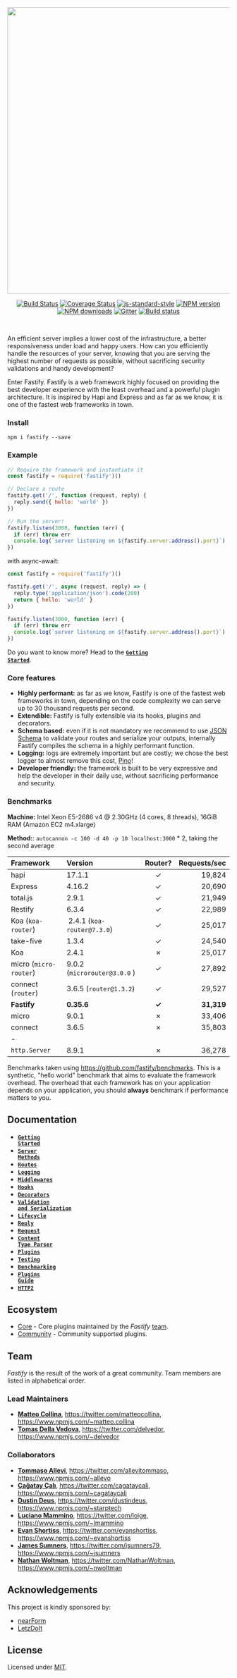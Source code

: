 <div align="center">
<img src="https://github.com/fastify/graphics/raw/master/full-logo.png" width="650" height="auto"/>
</div>

<div align="center">

[![Build Status](https://travis-ci.org/fastify/fastify.svg?branch=master)](https://travis-ci.org/fastify/fastify)
[![Coverage Status](https://coveralls.io/repos/github/fastify/fastify/badge.svg?branch=master)](https://coveralls.io/github/fastify/fastify?branch=master)
[![js-standard-style](https://img.shields.io/badge/code%20style-standard-brightgreen.svg?style=flat)](http://standardjs.com/)
[![NPM version](https://img.shields.io/npm/v/fastify.svg?style=flat)](https://www.npmjs.com/package/fastify)
[![NPM downloads](https://img.shields.io/npm/dm/fastify.svg?style=flat)](https://www.npmjs.com/package/fastify) [![Gitter](https://badges.gitter.im/gitterHQ/gitter.svg)](https://gitter.im/fastify)
[![Build status](https://ci.appveyor.com/api/projects/status/xduljw5nsu1ya72x/branch/master?svg=true)](https://ci.appveyor.com/project/mcollina/fastify/branch/master)
</div>
<br />

An efficient server implies a lower cost of the infrastructure, a better responsiveness under load and happy users.
How can you efficiently handle the resources of your server, knowing that you are serving the highest number of requests as possible, without sacrificing security validations and handy development?

Enter Fastify. Fastify is a web framework highly focused on providing the best developer experience with the least overhead and a powerful plugin architecture. It is inspired by Hapi and Express and as far as we know, it is one of the fastest web frameworks in town.

### Install

```
npm i fastify --save
```

### Example

```js
// Require the framework and instantiate it
const fastify = require('fastify')()

// Declare a route
fastify.get('/', function (request, reply) {
  reply.send({ hello: 'world' })
})

// Run the server!
fastify.listen(3000, function (err) {
  if (err) throw err
  console.log(`server listening on ${fastify.server.address().port}`)
})
```

with async-await:

```js
const fastify = require('fastify')()

fastify.get('/', async (request, reply) => {
  reply.type('application/json').code(200)
  return { hello: 'world' }
})

fastify.listen(3000, function (err) {
  if (err) throw err
  console.log(`server listening on ${fastify.server.address().port}`)
})
```

Do you want to know more? Head to the <a href="https://github.com/fastify/fastify/blob/master/docs/Getting-Started.md"><code><b>Getting Started</b></code></a>.

### Core features

- **Highly performant:** as far as we know, Fastify is one of the fastest web frameworks in town, depending on the code complexity we can serve up to 30 thousand requests per second.
- **Extendible:** Fastify is fully extensible via its hooks, plugins and decorators.
- **Schema based:** even if it is not mandatory we recommend to use [JSON Schema](http://json-schema.org/) to validate your routes and serialize your outputs, internally Fastify compiles the schema in a highly performant function.
- **Logging:** logs are extremely important but are costly; we chose the best logger to almost remove this cost, [Pino](https://github.com/pinojs/pino)!
- **Developer friendly:** the framework is built to be very expressive and help the developer in their daily use, without sacrificing performance and security.

### Benchmarks

__Machine:__ Intel Xeon E5-2686 v4 @ 2.30GHz (4 cores, 8 threads), 16GiB RAM (Amazon EC2 m4.xlarge)

__Method:__: `autocannon -c 100 -d 40 -p 10 localhost:3000` * 2, taking the second average

| Framework          | Version                    | Router?      |  Requests/sec |
| :----------------- | :------------------------- | :----------: | ------------: |
| hapi               | 17.1.1                     | &#10003;     | 19,824        |
| Express            | 4.16.2                     | &#10003;     | 20,690        |
| total.js           | 2.9.1                      | &#10003;     | 21,949        |
| Restify            | 6.3.4                      | &#10003;     | 22,989        |
| Koa (`koa-router`) | 2.4.1 (`koa-router@7.3.0`) | &#10003;     | 25,017        |
| take-five          | 1.3.4                      | &#10003;     | 24,540        |
| Koa                | 2.4.1                      | &#10007;     | 25,017        |
| micro (`micro-router`) | 9.0.2 (`microrouter@3.0.0` ) | &#10003; | 27,892      |
| connect (`router`) | 3.6.5 (`router@1.3.2`)     | &#10003;     | 29,527        |
| **Fastify**        | **0.35.6**                 | **&#10003;** | **31,319**    |
| micro              | 9.0.1                      | &#10007;     | 33,406        |
| connect            | 3.6.5                      | &#10007;     | 35,803        |
| -                  |                            |              |               |
| `http.Server`      | 8.9.1                      | &#10007;     | 36,278        |

Benchmarks taken using https://github.com/fastify/benchmarks. This is a
synthetic, "hello world" benchmark that aims to evaluate the framework
overhead. The overhead that each framework has on your application
depends on your application, you should __always__ benchmark if performance
matters to you.

## Documentation
* <a href="https://github.com/fastify/fastify/blob/master/docs/Getting-Started.md"><code><b>Getting Started</b></code></a>
* <a href="https://github.com/fastify/fastify/blob/master/docs/Server-Methods.md"><code><b>Server Methods</b></code></a>
* <a href="https://github.com/fastify/fastify/blob/master/docs/Routes.md"><code><b>Routes</b></code></a>
* <a href="https://github.com/fastify/fastify/blob/master/docs/Logging.md"><code><b>Logging</b></code></a>
* <a href="https://github.com/fastify/fastify/blob/master/docs/Middlewares.md"><code><b>Middlewares</b></code></a>
* <a href="https://github.com/fastify/fastify/blob/master/docs/Hooks.md"><code><b>Hooks</b></code></a>
* <a href="https://github.com/fastify/fastify/blob/master/docs/Decorators.md"><code><b>Decorators</b></code></a>
* <a href="https://github.com/fastify/fastify/blob/master/docs/Validation-and-Serialization.md"><code><b>Validation and Serialization</b></code></a>
* <a href="https://github.com/fastify/fastify/blob/master/docs/Lifecycle.md"><code><b>Lifecycle</b></code></a>
* <a href="https://github.com/fastify/fastify/blob/master/docs/Reply.md"><code><b>Reply</b></code></a>
* <a href="https://github.com/fastify/fastify/blob/master/docs/Request.md"><code><b>Request</b></code></a>
* <a href="https://github.com/fastify/fastify/blob/master/docs/ContentTypeParser.md"><code><b>Content Type Parser</b></code></a>
* <a href="https://github.com/fastify/fastify/blob/master/docs/Plugins.md"><code><b>Plugins</b></code></a>
* <a href="https://github.com/fastify/fastify/blob/master/docs/Testing.md"><code><b>Testing</b></code></a>
* <a href="https://github.com/fastify/fastify/blob/master/docs/Benchmarking.md"><code><b>Benchmarking</b></code></a>
* <a href="https://github.com/fastify/fastify/blob/master/docs/Plugins-Guide.md"><code><b>Plugins Guide</b></code></a>
* <a href="https://github.com/fastify/fastify/blob/master/docs/HTTP2.md"><code><b>HTTP2</b></code></a>

## Ecosystem
- [Core](https://github.com/fastify/fastify/blob/master/docs/Ecosystem.md#core) - Core plugins maintained by the _Fastify_ [team](#team).
- [Community](https://github.com/fastify/fastify/blob/master/docs/Ecosystem.md#community) - Community supported plugins.

## Team

_Fastify_ is the result of the work of a great community.
Team members are listed in alphabetical order.

### Lead Maintainers

* [__Matteo Collina__](https://github.com/mcollina), <https://twitter.com/matteocollina>, <https://www.npmjs.com/~matteo.collina>
* [__Tomas Della Vedova__](https://github.com/delvedor), <https://twitter.com/delvedor>, <https://www.npmjs.com/~delvedor>

### Collaborators

* [__Tommaso Allevi__](https://github.com/allevo), <https://twitter.com/allevitommaso>, <https://www.npmjs.com/~allevo>
* [__Çağatay Çalı__](https://github.com/cagataycali), <https://twitter.com/cagataycali>, <https://www.npmjs.com/~cagataycali>
* [__Dustin Deus__](https://github.com/StarpTech), <https://twitter.com/dustindeus>, <https://www.npmjs.com/~starptech>
* [__Luciano Mammino__](https://github.com/lmammino), <https://twitter.com/loige>, <https://www.npmjs.com/~lmammino>
* [__Evan Shortiss__](https://github.com/evanshortiss), <https://twitter.com/evanshortiss>, <https://www.npmjs.com/~evanshortiss>
* [__James Sumners__](https://github.com/jsumners), <https://twitter.com/jsumners79>, <https://www.npmjs.com/~jsumners>
* [__Nathan Woltman__](https://github.com/nwoltman), <https://twitter.com/NathanWoltman>, <https://www.npmjs.com/~nwoltman>

## Acknowledgements

This project is kindly sponsored by:
- [nearForm](http://nearform.com)
- [LetzDoIt](http://www.letzdoitapp.com/)

## License

Licensed under [MIT](./LICENSE).

